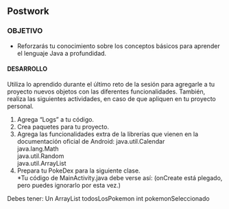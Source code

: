 ## Postwork

### OBJETIVO 
 - Reforzarás tu conocimiento sobre los conceptos básicos para aprender el lenguaje Java a profundidad. 

#### DESARROLLO
Utiliza lo aprendido durante el último reto de la sesión para agregarle a tu proyecto nuevos objetos con las diferentes funcionalidades. También, realiza las siguientes actividades, en caso de que apliquen en tu proyecto personal.  
1. Agrega “Logs” a tu código.  
2. Crea paquetes para tu proyecto.  
3. Agrega las funcionalidades extra de la librerías que vienen en la documentación oficial de Android:
   java.util.Calendar  
   java.lang.Math   
   java.util.Random   
   java.util.ArrayList     
4. Prepara tu PokeDex para la siguiente clase.  
*Tu código de MainActivity.java debe verse así:
(onCreate está plegado, pero puedes ignorarlo por esta vez.)
  
Debes tener:
Un ArrayList todosLosPokemon
int pokemonSeleccionado
